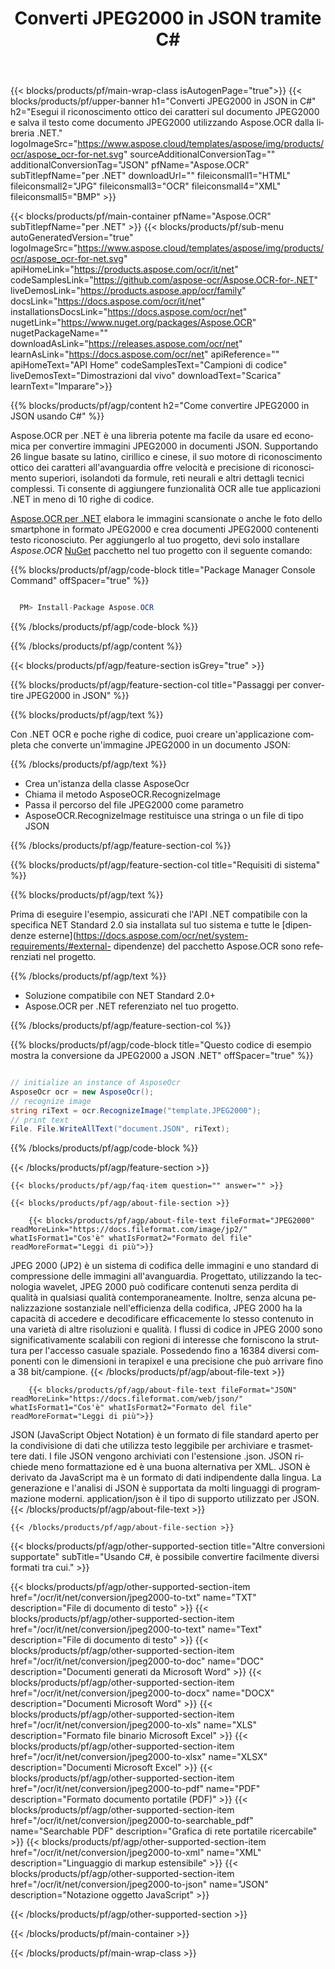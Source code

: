 ﻿---
title: Converti JPEG2000 in JSON tramite C# 
weight: 3920
url: /it/net/conversion/jpeg2000-to-json/ 
lang: it
langdirlevel: 2
locales: ja,it,ru,de,es,fr,nl,id,lt,pl,pt,vi,tr,ko
description: Codice di esempio per la conversione da JPEG2000 a JSON C#. Utilizzare il codice di esempio API per la conversione batch di file JPEG2000 in JSON all'interno di VB.NET, Asp.NET o qualsiasi applicazione basata su .NET.
---

{{< blocks/products/pf/main-wrap-class isAutogenPage="true">}}
{{< blocks/products/pf/upper-banner h1="Converti JPEG2000 in JSON in C#" h2="Esegui il riconoscimento ottico dei caratteri sul documento JPEG2000 e salva il testo come documento JPEG2000 utilizzando Aspose.OCR dalla libreria .NET." logoImageSrc="https://www.aspose.cloud/templates/aspose/img/products/ocr/aspose_ocr-for-net.svg" sourceAdditionalConversionTag="" additionalConversionTag="JSON" pfName="Aspose.OCR" subTitlepfName="per .NET" downloadUrl="" fileiconsmall1="HTML" fileiconsmall2="JPG" fileiconsmall3="OCR" fileiconsmall4="XML" fileiconsmall5="BMP" >}}


{{< blocks/products/pf/main-container pfName="Aspose.OCR" subTitlepfName="per .NET" >}}
{{< blocks/products/pf/sub-menu autoGeneratedVersion="true" logoImageSrc="https://www.aspose.cloud/templates/aspose/img/products/ocr/aspose_ocr-for-net.svg" apiHomeLink="https://products.aspose.com/ocr/it/net" codeSamplesLink="https://github.com/aspose-ocr/Aspose.OCR-for-.NET" liveDemosLink="https://products.aspose.app/ocr/family" docsLink="https://docs.aspose.com/ocr/it/net" installationsDocsLink="https://docs.aspose.com/ocr/net" nugetLink="https://www.nuget.org/packages/Aspose.OCR" nugetPackageName="" downloadAsLink="https://releases.aspose.com/ocr/net" learnAsLink="https://docs.aspose.com/ocr/net" apiReference="" apiHomeText="API Home" codeSamplesText="Campioni di codice" liveDemosText="Dimostrazioni dal vivo" downloadText="Scarica" learnText="Imparare">}}

{{% blocks/products/pf/agp/content h2="Come convertire JPEG2000 in JSON usando C#" %}}

Aspose.OCR per .NET è una libreria potente ma facile da usare ed economica per convertire immagini JPEG2000 in documenti JSON. Supportando 26 lingue basate su latino, cirillico e cinese, il suo motore di riconoscimento ottico dei caratteri all'avanguardia offre velocità e precisione di riconoscimento superiori, isolandoti da formule, reti neurali e altri dettagli tecnici complessi. Ti consente di aggiungere funzionalità OCR alle tue applicazioni .NET in meno di 10 righe di codice.

[Aspose.OCR per .NET](https://products.aspose.com/ocr/net)
 elabora le immagini scansionate o anche le foto dello smartphone in formato JPEG2000 e crea documenti JPEG2000 contenenti testo riconosciuto. Per aggiungerlo al tuo progetto, devi solo installare *Aspose.OCR*
 [NuGet](https://www.nuget.org/packages/aspose.ocr)
 pacchetto nel tuo progetto con il seguente comando:

{{% blocks/products/pf/agp/code-block title="Package Manager Console Command" offSpacer="true" %}}

```cs

  PM> Install-Package Aspose.OCR

```

{{% /blocks/products/pf/agp/code-block %}}

{{% /blocks/products/pf/agp/content %}}

{{< blocks/products/pf/agp/feature-section isGrey="true" >}}

{{% blocks/products/pf/agp/feature-section-col title="Passaggi per convertire JPEG2000 in JSON" %}}

{{% blocks/products/pf/agp/text %}}

Con .NET OCR e poche righe di codice, puoi creare un'applicazione completa che converte un'immagine JPEG2000 in un documento JSON:

{{% /blocks/products/pf/agp/text %}}

+ Crea un'istanza della classe AsposeOcr
+ Chiama il metodo AsposeOCR.RecognizeImage
+ Passa il percorso del file JPEG2000 come parametro
+ AsposeOCR.RecognizeImage restituisce una stringa o un file di tipo JSON

{{% /blocks/products/pf/agp/feature-section-col %}}

{{% blocks/products/pf/agp/feature-section-col title="Requisiti di sistema" %}}

{{% blocks/products/pf/agp/text %}}

Prima di eseguire l'esempio, assicurati che l'API .NET compatibile con la specifica NET Standard 2.0 sia installata sul tuo sistema e tutte le [dipendenze esterne](https://docs.aspose.com/ocr/net/system-requirements/#external- dipendenze) del pacchetto Aspose.OCR sono referenziati nel progetto.

{{% /blocks/products/pf/agp/text %}}

- Soluzione compatibile con NET Standard 2.0+
- Aspose.OCR per .NET referenziato nel tuo progetto.

{{% /blocks/products/pf/agp/feature-section-col %}}

{{% blocks/products/pf/agp/code-block title="Questo codice di esempio mostra la conversione da JPEG2000 a JSON .NET" offSpacer="true" %}}

```cs

// initialize an instance of AsposeOcr
AsposeOcr ocr = new AsposeOcr();
// recognize image
string riText = ocr.RecognizeImage("template.JPEG2000");
// print text
File. File.WriteAllText("document.JSON", riText);

```

{{% /blocks/products/pf/agp/code-block %}}

{{< /blocks/products/pf/agp/feature-section >}}

    {{< blocks/products/pf/agp/faq-item question="" answer="" >}}

    {{< blocks/products/pf/agp/about-file-section >}}
       
        {{< blocks/products/pf/agp/about-file-text fileFormat="JPEG2000" readMoreLink="https://docs.fileformat.com/image/jp2/" whatIsFormat1="Cos'è" whatIsFormat2="Formato del file" readMoreFormat="Leggi di più">}}
JPEG 2000 (JP2) è un sistema di codifica delle immagini e uno standard di compressione delle immagini all'avanguardia. Progettato, utilizzando la tecnologia wavelet, JPEG 2000 può codificare contenuti senza perdita di qualità in qualsiasi qualità contemporaneamente. Inoltre, senza alcuna penalizzazione sostanziale nell'efficienza della codifica, JPEG 2000 ha la capacità di accedere e decodificare efficacemente lo stesso contenuto in una varietà di altre risoluzioni e qualità. I flussi di codice in JPEG 2000 sono significativamente scalabili con regioni di interesse che forniscono la struttura per l'accesso casuale spaziale. Possedendo fino a 16384 diversi componenti con le dimensioni in terapixel e una precisione che può arrivare fino a 38 bit/campione.
        {{< /blocks/products/pf/agp/about-file-text >}}

        {{< blocks/products/pf/agp/about-file-text fileFormat="JSON" readMoreLink="https://docs.fileformat.com/web/json/" whatIsFormat1="Cos'è" whatIsFormat2="Formato del file" readMoreFormat="Leggi di più">}}
JSON (JavaScript Object Notation) è un formato di file standard aperto per la condivisione di dati che utilizza testo leggibile per archiviare e trasmettere dati. I file JSON vengono archiviati con l'estensione .json. JSON richiede meno formattazione ed è una buona alternativa per XML. JSON è derivato da JavaScript ma è un formato di dati indipendente dalla lingua. La generazione e l'analisi di JSON è supportata da molti linguaggi di programmazione moderni. application/json è il tipo di supporto utilizzato per JSON.
        {{< /blocks/products/pf/agp/about-file-text >}}

    {{< /blocks/products/pf/agp/about-file-section >}}

<!-- aboutfile Ends -->

{{< blocks/products/pf/agp/other-supported-section title="Altre conversioni supportate" subTitle="Usando C#, è possibile convertire facilmente diversi formati tra cui." >}}

{{< blocks/products/pf/agp/other-supported-section-item href="/ocr/it/net/conversion/jpeg2000-to-txt" name="TXT" description="File di documento di testo" >}}
{{< blocks/products/pf/agp/other-supported-section-item href="/ocr/it/net/conversion/jpeg2000-to-text" name="Text" description="File di documento di testo" >}}
{{< blocks/products/pf/agp/other-supported-section-item href="/ocr/it/net/conversion/jpeg2000-to-doc" name="DOC" description="Documenti generati da Microsoft Word" >}}
{{< blocks/products/pf/agp/other-supported-section-item href="/ocr/it/net/conversion/jpeg2000-to-docx" name="DOCX" description="Documenti Microsoft Word" >}}
{{< blocks/products/pf/agp/other-supported-section-item href="/ocr/it/net/conversion/jpeg2000-to-xls" name="XLS" description="Formato file binario Microsoft Excel" >}}
{{< blocks/products/pf/agp/other-supported-section-item href="/ocr/it/net/conversion/jpeg2000-to-xlsx" name="XLSX" description="Documenti Microsoft Excel" >}}
{{< blocks/products/pf/agp/other-supported-section-item href="/ocr/it/net/conversion/jpeg2000-to-pdf" name="PDF" description="Formato documento portatile (PDF)" >}}
{{< blocks/products/pf/agp/other-supported-section-item href="/ocr/it/net/conversion/jpeg2000-to-searchable_pdf" name="Searchable PDF" description="Grafica di rete portatile ricercabile" >}}
{{< blocks/products/pf/agp/other-supported-section-item href="/ocr/it/net/conversion/jpeg2000-to-xml" name="XML" description="Linguaggio di markup estensibile" >}}
{{< blocks/products/pf/agp/other-supported-section-item href="/ocr/it/net/conversion/jpeg2000-to-json" name="JSON" description="Notazione oggetto JavaScript" >}}

{{< /blocks/products/pf/agp/other-supported-section >}}

{{< /blocks/products/pf/main-container >}}
    
{{< /blocks/products/pf/main-wrap-class >}}
